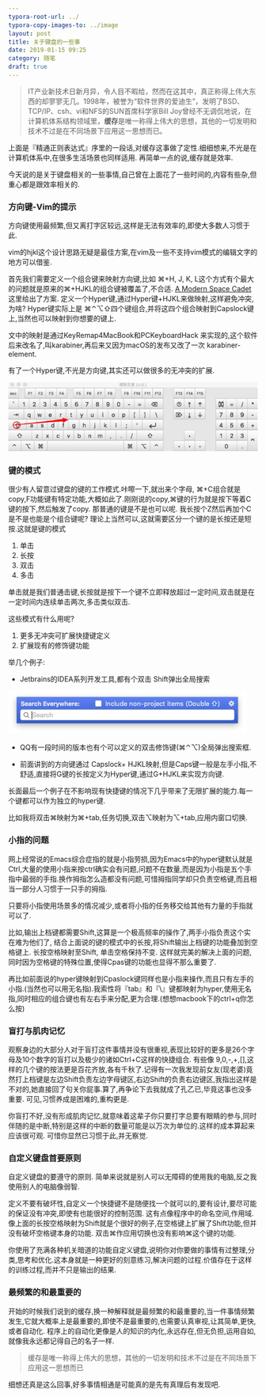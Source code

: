 ```yaml
---
typora-root-url: ../
typora-copy-images-to: ../image
layout: post
title: 关于键盘的一些事
date: 2019-01-15 09:25
category: 随笔
draft: true
---
```


> IT产业新技术日新月异，令人目不暇给，然而在这其中，真正称得上伟大东西的却寥寥无几。1998年，被誉为“软件世界的爱迪生”，发明了BSD、TCP/IP、csh、vi和NFS的SUN首席科学家Bill Joy曾经不无调侃地说，在计算机体系结构领域里，**缓存**是唯一称得上伟大的思想，其他的一切发明和技术不过是在不同场景下应用这一思想而已。

上面是『精通正则表达式』序里的一段话,对缓存这事做了定性.细细想来,不光是在计算机体系中,在很多生活场景也同样适用. 再简单一点的说,缓存就是效率.

今天说的是关于键盘相关的一些事情,自己曾在上面花了一些时间的,内容有些杂,但重心都是跟效率相关的.



### 方向键-Vim的提示

方向键使用最频繁,但又离打字区较远,这样是无法有效率的,即使大多数人习惯于此. 

vim的hjkl这个设计思路无疑是最佳方案,在vim及一些不支持vim模式的编辑文字的地方可以借鉴.

首先我们需要定义一个组合键来映射方向键,比如 ⌘+H, J, K, L这个方式有个最大的问题就是原来的⌘+HJKL的组合键被覆盖了,不合适.  [A Modern Space Cadet](http://stevelosh.com/blog/2012/10/a-modern-space-cadet/) 这里给出了方案. 定义一个Hyper键,通过Hyper键+HJKL来做映射,这样避免冲突,为啥? Hyper键实际上是 ⌘⌃⌥⇧四个键组合,并将这四个组合映射到Capslock键上,当然也可以映射到你想要的键上.

文中的映射是通过KeyRemap4MacBook和PCKeyboardHack 来实现的,这个软件后来改名了,叫karabiner,再后来又因为macOS的发布又改了一次 karabiner-element.

有了一个Hyper键,不光是方向键,其实还可以做很多的无冲突的扩展.

![Snipaste_2019-01-15_10-42-52](/image/Snipaste_2019-01-15_10-42-52.jpg)



### 键的模式

很少有人留意过键盘的键的工作模式.咔嚓一下,就出来个字母, ⌘+C组合就是copy,F功能键有特定功能,大概如此了.刚刚说的copy,⌘键的行为就是按下等着C键的按下,然后触发了copy. 那普通的键是不是也可以呢. 我长按个Z然后再加个C是不是也能是个组合键呢? 理论上当然可以,这就需要区分一个键的是长按还是短按.这就是键的模式

1. 单击
2. 长按
3. 双击
4. 多击

单击就是我们普通击键,长按就是按下一个键不立即释放超过一定时间,双击就是在一定时间内连续单击两次,多击类似双击.

这些模式有什么用呢? 

1. 更多无冲突可扩展快捷键定义
2. 扩展现有的修饰键功能



举几个例子:

* Jetbrains的IDEA系列开发工具,都有个双击 Shift弹出全局搜索

![Xnip2019-01-15_13-52-26](/image/Xnip2019-01-15_13-52-26.jpg)

* QQ有一段时间的版本也有个可以定义的双击修饰键(⌘⌃⌥)全局弹出搜索框.



*  前面讲到的方向键通过 Capslock+ HJKL映射,但是Caps键一般是左手小指,不舒适,直接将G键的长按定义为Hyper键,通过G+HJKL来实现方向键. 

长面最后一个例子在不影响现有快捷键的情况下几乎带来了无限扩展的能力.每一个键都可以作为独立的hyper键.

比如我将双击⌘映射为⌘+tab,任务切换,双击⌥映射为⌥+tab,应用内窗口切换.



### 小指的问题

网上经常说的Emacs综合症指的就是小指劳损,因为Emacs中的hyper键默认就是Ctrl,大量的使用小指来按ctrl确实会有问题,问题不在数量,而是因为小指是五个手指中最弱的手指.换作拇指怎么造都没有问题,可惜拇指同学却只负责空格键,而且相当一部分人习惯于一只手的拇指.

只要将小指使用场景多的情况减少,或者将小指的任务移交给其他有力量的手指就可以了.

比如,输出上档键都需要Shift,这算是一个极高频率的操作了,两手小指负责这个实在难为他们了, 结合上面说的键的模式中的长按,将Shift输出上档键的功能叠加到空格键上. 长按空格映射至Shift, 单击空格保持不变.  这样就完美的解决上面的问题, 同时因为空格键的特殊位置,使得Cpas键的功能也显得不那么重要了.

再比如前面说的hyper键映射到Cpaslock键同样也是小指来操作,而且只有左手的小指.(当然也可以用无名指).我索性将『tab』和『\』键都映射为hyper,使用无名指,同时相应的组合键也有左右手来分配,更为合理.(想想macbook下的ctrl+q你怎么按)



### 盲打与肌肉记忆

观察身边的大部分人对于盲打这件事情并没有很重视,表现比较好的更多是26个字母及10个数字的盲打以及极少的诸如Ctrl+C这样的快捷组合. 有些像 9,0,-,+,[],这样的几个键的按法更是百花齐放,各有千秋了.记得有一次我发现前女友(现老婆)竟然打上档键是左边Shift负责左边字母键区,右边Shift的负责右边键区,我指出这样是不对的,她直接回了句关你屁事.算了,再争论下去我就成了孔乙已,毕竟这事也没多重要. 可见,习惯养成是困难的,重构更是.

你盲打不好,没有形成肌肉记忆,就意味着这辈子你只要打字总要有眼睛的参与,同时伴随的是中断,特别是这样的中断的数量可能是以万次为单位的.这样的成本算起来应该很可观. 可惜你显然已习惯于此,并无察觉.

### 自定义键盘首要原则

自定义键盘的要遵守的原则.  简单来说就是别人可以无障碍的使用我的电脑,反之我使用别人的电脑像弱智.

定义不要有破坏性,自定义一个快捷键不是随便找一个就可以的,要有设计,要尽可能的保证没有冲突,即使有也能很好的控制范围.  这有点像程序中的命名空间,作用域. 像上面的长按空格映射为Shift就是个很好的例子,在空格键上扩展了Shift功能,但并没有破坏空格键本身的功能. 双击⌘作应用切换也没有影响⌘这个键的功能.

你使用了充满各种机关暗道的功能自定义键盘,说明你对你要做的事情有过整理,分类,思考和优化.这本身就是一种更好的刻意练习,解决问题的过程.价值存在于这样的训练过程,而并不只是输出的结果.



### 最频繁的和最重要的

开始的时候我们说到的缓存,换一种解释就是最频繁的和最重要的,当一件事情频繁发生,它就大概率上是最重要的,即使不是最重要的,也需要认真审视,让其简单,更快,或者自动化.  程序上的自动化更像是人的知识的内化,永远存在,但无负担,运用自如,就像我永远都记得自己的名子一样.

> 缓存是唯一称得上伟大的思想，其他的一切发明和技术不过是在不同场景下应用这一思想而已

细想还真是这么回事,好多事情相通是可能真的是先有真理后有发现吧.









